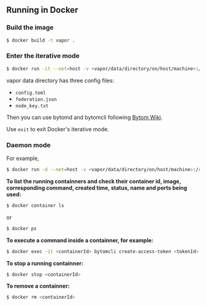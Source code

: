 ## Running in Docker

### Build the image

```bash
$ docker build -t vapor .
```

### Enter the iterative mode

```bash
$ docker run -it --net=host -v <vapor/data/directory/on/host/machine>:/root/.vapor vapor:latest
```

vapor data directory has three config files:

- `config.toml`
- `federation.json`
- `node_key.txt`

Then you can use bytomd and bytomcli following [Bytom Wiki](https://github.com/Bytom/bytom/wiki/Command-Line-Options).

Use `exit` to exit Docker's iterative mode.

### Daemon mode

For example,

```bash
$ docker run -d --net=host -v <vapor/data/directory/on/host/machine>:/root/.vapor vapor:latest bytomd node --web.closed --auth.disable
```

__To list the running containners and check their container id, image, corresponding command, created time, status, name and ports being used:__

```bash
$ docker container ls
```

or

```bash
$ docker ps
```

__To execute a command inside a containner, for example:__

```bash
$ docker exec -it <containerId> bytomcli create-access-token <tokenId>
```

__To stop a running containner:__

```bash
$ docker stop <containerId>
```

__To remove a containner:__

```bash
$ docker rm <containerId>
```
